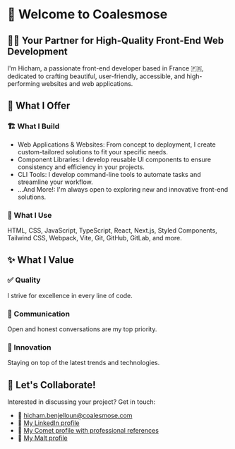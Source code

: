 # 👋 Welcome to Coalesmose 

## 👨‍💻 Your Partner for High-Quality Front-End Web Development

I'm Hicham, a passionate front-end developer based in France 🇫🇷, dedicated to crafting beautiful, user-friendly, accessible, and high-performing websites and web applications.

## 🎯 What I Offer

### 🏗️ What I Build

* Web Applications & Websites: From concept to deployment, I create custom-tailored solutions to fit your specific needs.
* Component Libraries: I develop reusable UI components to ensure consistency and efficiency in your projects.
* CLI Tools: I develop command-line tools to automate tasks and streamline your workflow.
* ...And More!: I'm always open to exploring new and innovative front-end solutions.

### 🧰 What I Use

HTML, CSS, JavaScript, TypeScript, React, Next.js, Styled Components, Tailwind CSS, Webpack, Vite, Git, GitHub, GitLab, and more.

## ✨ What I Value

### ✅ Quality

I strive for excellence in every line of code.

### 💬 Communication

Open and honest conversations are my top priority.

### 🚀 Innovation

Staying on top of the latest trends and technologies.

## 🤝 Let's Collaborate!

Interested in discussing your project? Get in touch:
* 📧 [hicham.benjelloun@coalesmose.com](mailto:hicham.benjelloun@coalesmose.com)
* 💼 [My LinkedIn profile](https://www.linkedin.com/in/hichambenjelloun/)
* 💼 [My Comet profile with professional references](https://app.comet.co/freelancer/profile/QBeXZ1gbyK?params=eyJhbm9ueW1pemUiOmZhbHNlLCJkZXNpZ25Nb2RlIjpmYWxzZSwicmVhZE9ubHkiOnRydWV9)
* 💼 [My Malt profile](https://www.malt.fr/profile/hichambenjelloun?overview)
